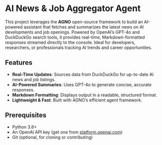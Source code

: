 # AI News & Job Aggregator Agent

This project leverages the **AGNO** open-source framework to build an AI-powered assistant that fetches and summarizes the latest news on AI developments and job openings. Powered by OpenAI’s GPT-4o and DuckDuckGo search tools, it provides real-time, Markdown-formatted responses streamed directly to the console. Ideal for developers, researchers, or professionals tracking AI trends and career opportunities.

## Features
- **Real-Time Updates**: Sources data from DuckDuckGo for up-to-date AI news and job listings.
- **AI-Powered Summaries**: Uses GPT-4o to generate concise, accurate responses.
- **Markdown Formatting**: Displays output in a readable, structured format.
- **Lightweight & Fast**: Built with AGNO’s efficient agent framework.

## Prerequisites
- Python 3.8+  
- An OpenAI API key (get one from [platform.openai.com](https://platform.openai.com/))  
- Git (optional, for cloning or contributing)

